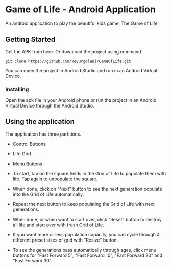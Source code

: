 # Game of Life - Android Application

An android application to play the beautiful kids game, The Game of Life

## Getting Started

Get the APK from here. Or download the project using command
```
git clone https://github.com/keyurgolani/GameOfLife.git
```

You can open the project in Android Studio and run in an Android Virtual Device.


### Installing

Open the apk file in your Android phone or run the project in an Android Virtual Device through the Android Studio.

## Using the application

The application has three partitions.
 - Control Buttons
 - Life Grid
 - Menu Buttons

- To start, tap on the square fields in the Grid of Life to populate them with life. Tap again to unpopulate the square.
- When done, click on "Next" button to see the next generation populate into the Grid of Life automatically.
- Repeat the next button to keep populating the Grid of Life with next generations.
- When done, or when want to start over, click "Reset" button to destroy all life and start over with fresh Grid of Life. 
- If you want more or less population capacity, you can cycle through 4 different preset sizes of grid with "Resize" button.
- To see the generations pass automatically through ages, click menu buttons for "Fast Forward 5", "Fast Forward 10", "Fast Forward 20" and "Fast Forward 30".

